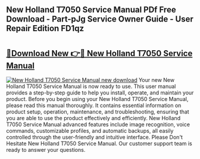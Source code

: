 ## New Holland T7050 Service Manual PDf Free Download - Part-pJg Service Owner Guide - User Repair Edition FD1qz

# <h2><a href="http://bc72776.oget.top/?id=New+Holland+T7050+Service+Manual">🔗Download New 👉🔴 New Holland T7050 Service Manual</a></h2>

[![New Holland T7050 Service Manual new download](https://i.imgur.com/5g1atiW.png)](http://bc72776.oget.top/?id=New+Holland+T7050+Service+Manual)
Your new New Holland T7050 Service Manual is now ready to use. This user manual provides a step-by-step guide to help you install, operate, and maintain your product. Before you begin using your New Holland T7050 Service Manual, please read this manual thoroughly. It contains essential information on product setup, operation, maintenance, and troubleshooting, ensuring that you are able to use the product effectively and efficiently. New Holland T7050 Service Manual advanced features include image recognition, voice commands, customizable profiles, and automatic backups, all easily controlled through the user-friendly and intuitive interface. Please Don't Hesitate New Holland T7050 Service Manual. Our customer support team is ready to answer your questions.

